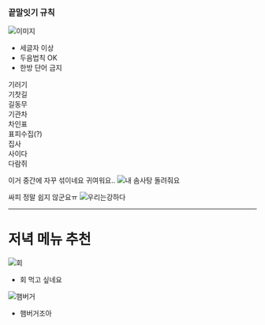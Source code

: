 


### 끝말잇기 규칙 ###

![이미지](https://pbs.twimg.com/media/CzzwMgRUUAASv8k.jpg)

- 세글자 이상
- 두음법칙 OK
- 한방 단어 금지

기러기</br>
기찻길</br>
길동무</br>
기관차</br>
차인표</br>
표피수집(?)</br>
집사</br>
사이다</br>
다람쥐</br>

이거 중간에 자꾸 섞이네요
귀여워요..
![내 솜사탕 돌려줘요](https://img.theqoo.net/proxy/http://img-direct.theqoo.net/img/AvDJm.gif)

싸피 정말 쉽지 않군요ㅠ
![우리는강하다](https://s3.orbi.kr/data/file/united2/1a70c39bd7c04ff3add4e2eae649e8a8.png)

------------------------------------------------------

# 저녁 메뉴 추천 #

![회](https://img1.daumcdn.net/thumb/R1280x0/?fname=http://t1.daumcdn.net/brunch/service/user/9PXh/image/9znoSHYZYKUnZzdTryU9tc_XGQk.jpg)

- 회 먹고 싶네요

![햄버거](https://mblogthumb-phinf.pstatic.net/MjAyMDEwMTNfOCAg/MDAxNjAyNTQ0Mzg3MzAx.tn1fjUD1cHsSneI2sL3B0nyUjIIcMcHGw0pZIK0-S_kg.pXLI2zXNf9l7rjbkeqLV1_Xv-ETQ9_M5YuZ-UHRvcYMg.JPEG.riael1230/IMG_2651.JPG?type=w800)

- 햄버거조아